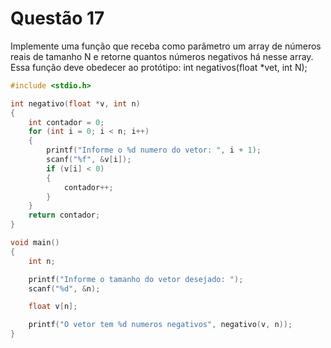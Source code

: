 # Questão 17
Implemente uma função que receba como parâmetro um array de números reais de tamanho N e
retorne quantos números negativos há nesse array. Essa função deve obedecer ao protótipo:
int negativos(float *vet, int N);

```C
#include <stdio.h>

int negativo(float *v, int n)
{
    int contador = 0;
    for (int i = 0; i < n; i++)
    {
        printf("Informe o %d numero do vetor: ", i + 1);
        scanf("%f", &v[i]);
        if (v[i] < 0)
        {
            contador++;
        }
    }
    return contador;
}

void main()
{
    int n;

    printf("Informe o tamanho do vetor desejado: ");
    scanf("%d", &n);

    float v[n];

    printf("O vetor tem %d numeros negativos", negativo(v, n));
}
